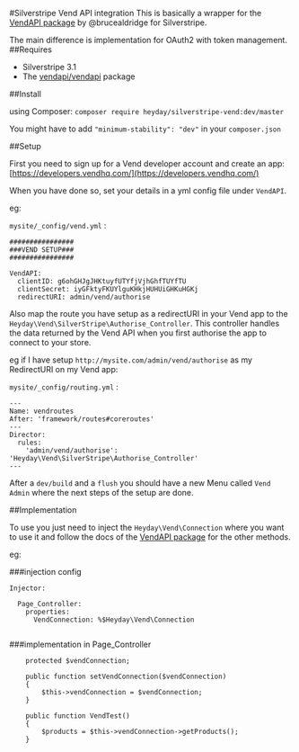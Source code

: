 #Silverstripe Vend API integration
This is basically a wrapper for the [VendAPI package](https://github.com/brucealdridge/VendAPI) by @brucealdridge for Silverstripe.

The main difference is implementation for OAuth2 with token management.
##Requires
- Silverstripe 3.1
- The [vendapi/vendapi](https://github.com/brucealdridge/VendAPI) package
 
##Install

using Composer: `composer require heyday/silverstripe-vend:dev/master`

You might have to add `"minimum-stability": "dev"` in your `composer.json`

##Setup

First you need to sign up for a Vend developer account and create an app: [https://developers.vendhq.com/](https://developers.vendhq.com/)

When you have done so, set your details in a yml config file under `VendAPI`.

eg:
 
`mysite/_config/vend.yml` :

```
################
###VEND SETUP###
################

VendAPI:
  clientID: g6ohGHJgJHKtuyfUTYfjVjhGhfTUYfTU
  clientSecret: iyGFktyFKUYlguKHkjHUHUiGHKuHGKj
  redirectURI: admin/vend/authorise

```

Also map the route you have setup as a redirectURI in your Vend app to the `Heyday\Vend\SilverStripe\Authorise_Controller`.
This controller handles the data returned by the Vend API when you first authorise the app to connect to your store.

eg if I have setup `http://mysite.com/admin/vend/authorise` as my RedirectURI on my Vend app:

`mysite/_config/routing.yml` :

```
---
Name: vendroutes
After: 'framework/routes#coreroutes'
---
Director:
  rules:
    'admin/vend/authorise': 'Heyday\Vend\SilverStripe\Authorise_Controller'
---

```


After a `dev/build` and a `flush` you should have a new Menu called `Vend Admin` where the next steps of the setup are done.

##Implementation

To use you just need to inject the `Heyday\Vend\Connection` where you want to use it and follow the docs of the [VendAPI package](https://github.com/brucealdridge/VendAPI) for the other methods.


eg:

###injection config

```
Injector:

  Page_Controller:
    properties:
      VendConnection: %$Heyday\Vend\Connection
      
```
###implementation in Page_Controller

```
    protected $vendConnection;

    public function setVendConnection($vendConnection)
    {
        $this->vendConnection = $vendConnection;
    }

    public function VendTest()
    {
        $products = $this->vendConnection->getProducts();
    }
```        
  